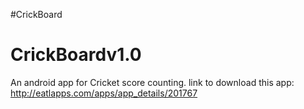 #CrickBoard
# CrickBoardv1.0
An android app for Cricket score counting.
link to download this app: http://eatlapps.com/apps/app_details/201767
